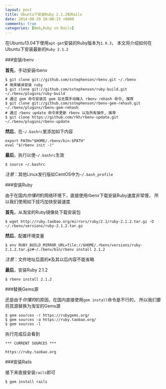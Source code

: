 ```yaml
---
layout: post
title: Ubuntu下安装Ruby 2.1.2和Rails
date: 2014-08-29 10:00:23 +0800
comments: true
categories: [Web,Ruby on Rails]
---
```


在Ubuntu13.04下使用`apt-get`安装的Ruby版本为`1.9.3`，
本文将介绍如何在Ubuntu下安装最新的`Ruby 2.1.2`

<!-- more -->

###安装rbenv

**首先**，手动安装rbenv

    $ git clone git://github.com/sstephenson/rbenv.git ~/.rbenv
    # 用来编译安装 ruby
    $ git clone git://github.com/sstephenson/ruby-build.git ~/.rbenv/plugins/ruby-build
    # 通过 gem 命令安装完 gem 后无需手动输入 rbenv rehash 命令, 推荐
    $ git clone git://github.com/sstephenson/rbenv-gem-rehash.git ~/.rbenv/plugins/rbenv-gem-rehash
    # 通过 rbenv update 命令来更新 rbenv 以及所有插件, 推荐
    $ git clone https://github.com/rkh/rbenv-update.git ~/.rbenv/plugins/rbenv-update

**然后**，在`~/.bashrc`里添加如下内容

    export PATH="$HOME/.rbenv/bin:$PATH"
    eval "$(rbenv init -)"

**最后**，执行以使`~/.bashrc`生效

    $ source ~/.bashrc

*注意*：其他Linux发行版如CentOS中为`~/.bash_profile`

###安装Ruby

由于在国内*你懂的*的网络环境下，直接使用rbenv下载安装Ruby速度非常慢，
所以我们使用如下技巧加快安装速度

**首先**，从淘宝的Ruby镜像处下载安装包

    $ wget http://ruby.taobao.org/mirrors/ruby/2.1/ruby-2.1.2.tar.gz -O ~/.rbenv/versions/ruby-2.1.2.tar.gz

**然后**，配置环境变量

    $ env RUBY_BUILD_MIRROR_URL=file://$HOME/.rbenv/versions/ruby-2.1.2.tar.gz#~/.rbenv/bin/rbenv install 2.1.2

*注意*：文件地址后面的`#`及其以后内容不能省略

**最后**，安装Ruby 2.1.2

    $ rbenv install 2.1.2

###替换Gems源

还是由于*你懂的*的原因，在国内直接使用`gem install`命令是不行的，
所以我们要将其源替换为淘宝的Gems源

    $ gem sources -r https://rubygems.org/
    $ gem sources -a https://ruby.taobao.org/
    $ gem sources -l

执行完成后会看到

    *** CURRENT SOURCES ***

    https://ruby.taobao.org

###安装Rails

接下来直接安装`rails`即可

    $ gem install rails
